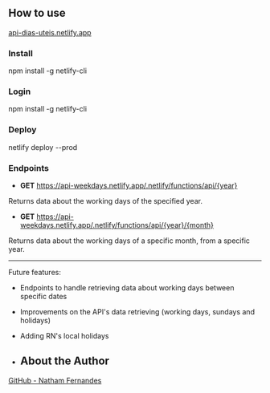 ## How to use

[api-dias-uteis.netlify.app](https://api-weekdays.netlify.app/.netlify/functions/api/)

### Install

npm install -g netlify-cli

### Login

npm install -g netlify-cli

### Deploy

netlify deploy --prod

### Endpoints

- **GET** https://api-weekdays.netlify.app/.netlify/functions/api/{year}

Returns data about the working days of the specified year.

- **GET** https://api-weekdays.netlify.app/.netlify/functions/api/{year}/{month}

Returns data about the working days of a specific month, from a specific year.

---

Future features:

- Endpoints to handle retrieving data about working days between specific dates
- Improvements on the API's data retrieving (working days, sundays and holidays)
- Adding RN's local holidays

- ## About the Author

[GitHub - Natham Fernandes](https://github.com/NathamFernandes)
